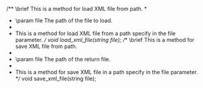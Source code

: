 /** \brief This is a method for load XML file from path.
 *
 * \param	file The path of the file to load.
 *
 * This is a method for load XML file from a path specify in the file parameter.
*/
void load_xml_file(string file);
/** \brief This is a method for save XML file from path.
 *
 * \param	file The path of the return file.
 *
 * This is a method for save XML file in a path specify in the file parameter.
*/
void save_xml_file(string file);